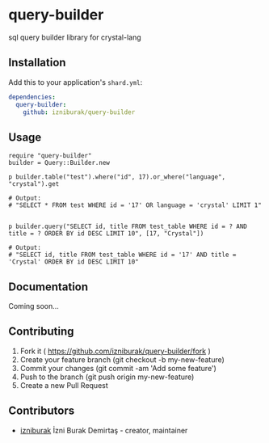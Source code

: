 # query-builder

sql query builder library for crystal-lang


## Installation


Add this to your application's `shard.yml`:

```yaml
dependencies:
  query-builder:
    github: izniburak/query-builder
```


## Usage


```crystal
require "query-builder"
builder = Query::Builder.new

p builder.table("test").where("id", 17).or_where("language", "crystal").get

# Output:
# "SELECT * FROM test WHERE id = '17' OR language = 'crystal' LIMIT 1"


p builder.query("SELECT id, title FROM test_table WHERE id = ? AND title = ? ORDER BY id DESC LIMIT 10", [17, "Crystal"])

# Output:
# "SELECT id, title FROM test_table WHERE id = '17' AND title = 'Crystal' ORDER BY id DESC LIMIT 10"
```


## Documentation

Coming soon...


## Contributing

1. Fork it ( https://github.com/izniburak/query-builder/fork )
2. Create your feature branch (git checkout -b my-new-feature)
3. Commit your changes (git commit -am 'Add some feature')
4. Push to the branch (git push origin my-new-feature)
5. Create a new Pull Request


## Contributors

- [izniburak](https://github.com/izniburak]) İzni Burak Demirtaş - creator, maintainer
